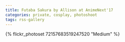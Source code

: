 ```yaml
---
title: Futaba Sakura by Allison at AnimeNext'17
categories: private, cosplay, photoshoot
tags: rss-gallery
---
```


{% flickr_photoset 72157683519247520 "Medium" %}